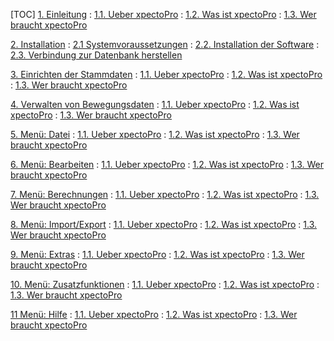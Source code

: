 [TOC]
[1. Einleitung](http://doc.elsperger.com/Einleitung) 
: [1.1. Ueber xpectoPro](http://doc.elsperger.com/Einleitung/Ueber_xpectoPro) 
: [1.2. Was ist xpectoPro](http://doc.elsperger.com/Einleitung/Was_ist_xpectoPro) 
: [1.3. Wer  braucht xpectoPro](http://doc.elsperger.com/Einleitung/Wer_braucht_xpectoPro)

[2. Installation](http://doc.elsperger.com/Installation)
: [2.1 Systemvoraussetzungen](http://doc.elsperger.com/Installation/Systemvoraussetzungen)
: [2.2. Installation der Software](http://doc.elsperger.com/Installation/Installation_der_Software)
: [2.3. Verbindung zur Datenbank herstellen](http://doc.elsperger.com/Installation/Verbindung_zur_Datenbank_herstellen)

[3. Einrichten der Stammdaten](http://doc.elsperger.com/Einleitung) 
: [1.1. Ueber xpectoPro](http://doc.elsperger.com/Einleitung/Ueber_xpectoPro) 
: [1.2. Was ist xpectoPro](http://doc.elsperger.com/Einleitung/Was_ist_xpectoPro) 
: [1.3. Wer  braucht xpectoPro](http://doc.elsperger.com/Einleitung/Wer_braucht_xpectoPro)

[4. Verwalten von Bewegungsdaten](http://doc.elsperger.com/Einleitung) 
: [1.1. Ueber xpectoPro](http://doc.elsperger.com/Einleitung/Ueber_xpectoPro) 
: [1.2. Was ist xpectoPro](http://doc.elsperger.com/Einleitung/Was_ist_xpectoPro) 
: [1.3. Wer  braucht xpectoPro](http://doc.elsperger.com/Einleitung/Wer_braucht_xpectoPro)

[5. Menü: Datei](http://doc.elsperger.com/Einleitung) 
: [1.1. Ueber xpectoPro](http://doc.elsperger.com/Einleitung/Ueber_xpectoPro) 
: [1.2. Was ist xpectoPro](http://doc.elsperger.com/Einleitung/Was_ist_xpectoPro) 
: [1.3. Wer  braucht xpectoPro](http://doc.elsperger.com/Einleitung/Wer_braucht_xpectoPro)

[6. Menü: Bearbeiten](http://doc.elsperger.com/Einleitung) 
: [1.1. Ueber xpectoPro](http://doc.elsperger.com/Einleitung/Ueber_xpectoPro) 
: [1.2. Was ist xpectoPro](http://doc.elsperger.com/Einleitung/Was_ist_xpectoPro) 
: [1.3. Wer  braucht xpectoPro](http://doc.elsperger.com/Einleitung/Wer_braucht_xpectoPro)

[7. Menü: Berechnungen](http://doc.elsperger.com/Einleitung) 
: [1.1. Ueber xpectoPro](http://doc.elsperger.com/Einleitung/Ueber_xpectoPro) 
: [1.2. Was ist xpectoPro](http://doc.elsperger.com/Einleitung/Was_ist_xpectoPro) 
: [1.3. Wer  braucht xpectoPro](http://doc.elsperger.com/Einleitung/Wer_braucht_xpectoPro)

[8. Menü: Import/Export](http://doc.elsperger.com/Einleitung) 
: [1.1. Ueber xpectoPro](http://doc.elsperger.com/Einleitung/Ueber_xpectoPro) 
: [1.2. Was ist xpectoPro](http://doc.elsperger.com/Einleitung/Was_ist_xpectoPro) 
: [1.3. Wer  braucht xpectoPro](http://doc.elsperger.com/Einleitung/Wer_braucht_xpectoPro)

[ 9. Menü: Extras](http://doc.elsperger.com/Einleitung) 
: [1.1. Ueber xpectoPro](http://doc.elsperger.com/Einleitung/Ueber_xpectoPro) 
: [1.2. Was ist xpectoPro](http://doc.elsperger.com/Einleitung/Was_ist_xpectoPro) 
: [1.3. Wer  braucht xpectoPro](http://doc.elsperger.com/Einleitung/Wer_braucht_xpectoPro)

[ 10. Menü: Zusatzfunktionen](http://doc.elsperger.com/Einleitung) 
: [1.1. Ueber xpectoPro](http://doc.elsperger.com/Einleitung/Ueber_xpectoPro) 
: [1.2. Was ist xpectoPro](http://doc.elsperger.com/Einleitung/Was_ist_xpectoPro) 
: [1.3. Wer  braucht xpectoPro](http://doc.elsperger.com/Einleitung/Wer_braucht_xpectoPro)

[ 11 Menü: Hilfe](http://doc.elsperger.com/Einleitung) 
: [1.1. Ueber xpectoPro](http://doc.elsperger.com/Einleitung/Ueber_xpectoPro) 
: [1.2. Was ist xpectoPro](http://doc.elsperger.com/Einleitung/Was_ist_xpectoPro) 
: [1.3. Wer  braucht xpectoPro](http://doc.elsperger.com/Einleitung/Wer_braucht_xpectoPro)






 

 
